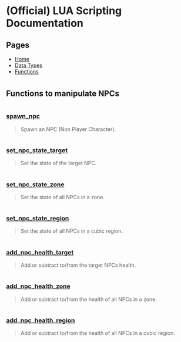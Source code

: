 
# (Official) LUA Scripting Documentation

## Pages
- [Home](../../index)
- [Data Types](../data-types)
- [Functions](../functions)

#
## Functions to manipulate NPCs
#
### [spawn_npc](NPCs/spawn_npc)
> Spawn an NPC (Non Player Character).
#
### [set_npc_state_target](NPCs/set_npc_state_target)
> Set the state of the target NPC.
#
### [set_npc_state_zone](NPCs/set_npc_state_zone)
> Set the state of all NPCs in a zone.
#
### [set_npc_state_region](NPCs/set_npc_state_region)
> Set the state of all NPCs in a cubic region.
#
### [add_npc_health_target](NPCs/add_npc_health_target)
> Add or subtract to/from the target NPCs health.
#
### [add_npc_health_zone](NPCs/add_npc_health_zone)
> Add or subtract to/from the health of all NPCs in a zone.
#
### [add_npc_health_region](NPCs/add_npc_health_region)
> Add or subtract to/from the health of all NPCs in a cubic region.
#

